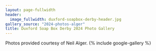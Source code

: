 ```yaml
---
layout: page-fullwidth
header:
  image_fullwidth: duxford-soapbox-derby-header.jpg
gallery_source: "2024-photos-alger"
title: Duxford Soap Box Derby 2024 Photo Gallery
---
```

Photos provided courtesy of Neil Alger.
{% include google-gallery %}
